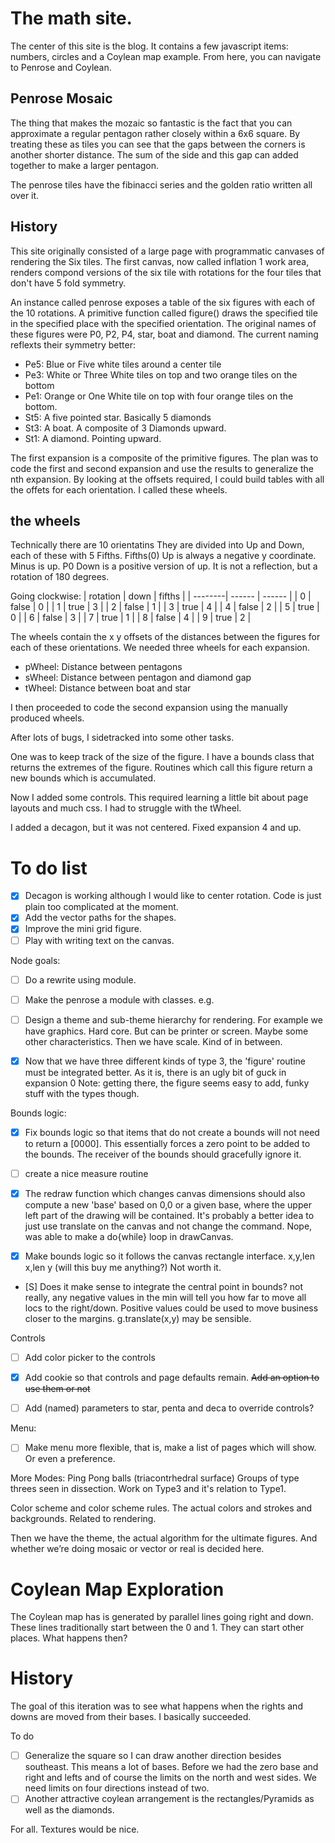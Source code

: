# The math site.
The center of this site is the blog. It contains a few javascript items: numbers, circles and a Coylean map example. From here, you can navigate to Penrose and Coylean. 

## Penrose Mosaic
The thing that makes the mozaic so fantastic is the fact that you can approximate a regular pentagon rather closely within a 6x6 square. By treating these as tiles you can see that the gaps between the corners is another shorter distance.  The sum of the side and this gap can added together to make a larger pentagon. 

The penrose tiles have the fibinacci series and the golden ratio written all over it.

## History
This site originally consisted of a large page with programmatic canvases of rendering the Six tiles. The first canvas, now called inflation 1 work area, renders compond versions of the six tile with rotations for the four tiles that don't have 5 fold symmetry.

An instance called penrose exposes a table of the six figures with each of the 10 rotations. A primitive function called figure() draws the specified tile in the specified place with the specified orientation. The original names of these figures were P0, P2, P4, star, boat and diamond. The current naming reflexts their symmetry better: 
- Pe5: Blue or Five white tiles around a center tile
- Pe3:  White or Three White tiles on top and two orange tiles on the bottom
- Pe1: Orange or One White tile on top with four orange tiles on the bottom.
- St5: A five pointed star. Basically 5 diamonds
- St3: A boat. A composite of 3 Diamonds upward.
- St1: A diamond. Pointing upward.

The first expansion is a composite of the primitive figures.
The plan was to code the first and second expansion and use the results to generalize the nth expansion. By looking at the offsets required, I could build tables with all the offets for each orientation.  I called these wheels.

## the wheels
Technically there are 10 orientatins
They are divided into Up and Down, each of these with 5 Fifths.
Fifths(0) Up is always a negative y coordinate. Minus is up. P0 Down is a positive version of up. It is not a reflection, but a rotation of 180 degrees.

Going clockwise:
 | rotation | down | fifths |
 | --------| ------ | ------ |
| 0 | false | 0 |
| 1 | true | 3 |
| 2 | false | 1 |
| 3 | true | 4 |
| 4 | false | 2 |
| 5 | true | 0 |
| 6 | false | 3 |
| 7 | true | 1 |
| 8 | false | 4 |
| 9 | true | 2 |

The wheels contain the x y offsets of the distances between the figures for each of these orientations.
We needed three wheels for each expansion.
- pWheel: Distance between pentagons
- sWheel: Distance between pentagon and diamond gap
- tWheel: Distance between boat and star

I then proceeded to code the second expansion using the manually produced wheels.

After lots of bugs, I sidetracked into some other tasks.

One was to keep track of the size of the figure.  I have a bounds class that returns the extremes of the figure.  Routines which call this figure return a new bounds which is accumulated.

Now I added some controls. This required learning a little bit about page layouts and much css.
I had to struggle with the tWheel.

I added a decagon, but it was not centered.
Fixed expansion 4 and up.

# To do list

-   [X] Decagon is working although I would like to center rotation. Code is just plain too complicated at the moment.
-   [X] Add the vector paths for the shapes.
-   [X] Improve the mini grid figure.
-   [ ] Play with writing text on the canvas.

Node goals:
-   [ ] Do a rewrite using module.
-   [ ] Make the penrose a module with classes. e.g. <script type="module" src="app.mjs"></script>

-   [ ] Design a theme and sub-theme hierarchy for rendering.
        For example we have graphics. Hard core. But can be printer or screen. Maybe some other characteristics.
        Then we have scale. Kind of in between.


-   [X] Now that we have three different kinds of type 3, the 'figure' routine must be integrated better.  As it is, there is an ugly bit of guck in expansion 0
Note: getting there, the figure seems easy to add, funky stuff with the types though.

Bounds logic:
-   [X] Fix bounds logic so that items that do not create a bounds will not need to return a [0000].  This essentially forces a zero point to be added to the bounds.  The receiver of the bounds should gracefully ignore it.
-   [ ] create a nice measure routine
-   [X] The redraw function which changes canvas dimensions should also compute a new 'base' based on 0,0 or a given base, where the upper left part of the drawing will be contained.
It's probably a better idea to just use translate on the canvas and not change the command.
Nope, was able to make a do{while} loop in drawCanvas.

-   [X] Make bounds logic so it follows the canvas rectangle interface. x,y,len x,len y (will this buy me anything?)
Not worth it.

-   [S] Does it make sense to integrate the central point in bounds?
  not really, any negative values in the min will tell you how far to move all locs to the right/down.
  Positive values could be used to move business closer to the margins.
  g.translate(x,y) may be sensible.

Controls
-   [ ] Add color picker to the controls
-   [X] Add cookie so that controls and page defaults remain. ~~Add an option to use them or not~~
-   [ ] Add (named) parameters to star, penta and deca to override controls?


Menu:
-   [ ] Make menu more flexible, that is, make a list of pages which will show. Or even a preference.

More Modes:
Ping Pong balls (triacontrhedral surface)
Groups of type threes seen in dissection.
Work on Type3 and it's relation to Type1.


Color scheme and color scheme rules. The actual colors and strokes and backgrounds. Related to rendering.

Then we have the theme, the actual algorithm for the ultimate figures. And whether we’re doing mosaic or vector or real is decided here.

# Coylean Map Exploration

The Coylean map has is generated by parallel lines going right and down.  These lines traditionally start between the 0 and 1.  They can start other places.  What happens then?

# History

The goal of this iteration was to see what happens when the rights and downs are moved from their bases. I basically succeeded.

To do
- [ ] Generalize the square so I can draw another direction besides southeast.  This means a lot of bases.  Before we had the zero base and right and lefts and of course the limits on the north and west sides. We need limits on four directions instead of two.
- [ ] Another attractive coylean arrangement is the rectangles/Pyramids as well as the diamonds.

For all. Textures would be nice.


